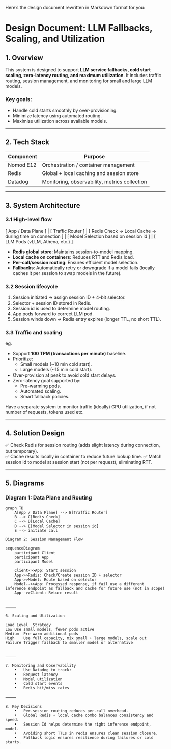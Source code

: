 Here’s the design document rewritten in Markdown format for you:

# Design Document: LLM Fallbacks, Scaling, and Utilization

## 1. Overview

This system is designed to support **LLM service fallbacks, cold start scaling, zero-latency routing, and maximum utilization**. It includes traffic routing, session management, and monitoring for small and large LLM models.

### Key goals:
- Handle cold starts smoothly by over-provisioning.
- Minimize latency using automated routing.
- Maximize utilization across available models.

---

## 2. Tech Stack

| Component      | Purpose                              |
|---------------|-------------------------------------|
| Nomod E12     | Orchestration / container management |
| Redis         | Global + local caching and session store |
| Datadog       | Monitoring, observability, metrics collection |

---

## 3. System Architecture

### 3.1 High-level flow

[ App / Data Plane ]
|
[ Traffic Router ]
|
[ Redis Check → Local Cache -> during time on connection ]
|
[ Model Selection based on session id ]
|
[ LLM Pods (vLLM, Athena, etc.) ]

- **Redis global store**: Maintains session-to-model mapping.
- **Local cache on containers**: Reduces RTT and Redis load.
- **Per-call/session routing**: Ensures efficient model selection.
- **Fallbacks**: Automatically retry or downgrade if a model fails (locally caches it per session to swap models in the future).

### 3.2 Session lifecycle

1. Session initiated → assign session ID + 4-bit selector.
2. Selector + session ID stored in Redis.
3. Session id is used to determine model routing.
4. App pods forward to correct LLM pod.
5. Session winds down → Redis entry expires (longer TTL, no short TTL).

### 3.3 Traffic and scaling
eg.
- Support **100 TPM (transactions per minute)** baseline.
- Prioritize:
  - Small models (~10 min cold start).
  - Large models (~15 min cold start).
- Over-provision at peak to avoid cold start delays.
- Zero-latency goal supported by:
  - Pre-warming pods.
  - Automated scaling.
  - Smart fallback policies.

Have a separate system to monitor traffic (ideally) GPU utilization, if not number of requests, tokens used etc.

---

## 4. Solution Design


✅ Check Redis for session routing (adds slight latency during connection, but temporary).  
✅ Cache results locally in container to reduce future lookup time.
✅ Match session id to model at session start (not per request), eliminating RTT.  

---

## 5. Diagrams

### Diagram 1: Data Plane and Routing

```mermaid
graph TD
    A[App / Data Plane] --> B[Traffic Router]
    B --> C[Redis Check]
    C --> D[Local Cache]
    D --> E[Model Selector in session id]
    E --> initiate call

Diagram 2: Session Management Flow

sequenceDiagram
    participant Client
    participant App
    participant Model

    Client->>App: Start session
    App->>Redis: Check/Create session ID + selector
    App->>Model: Route based on selector
    Model-->>App: Processed response, if fail use a different inference endpoint as fallback and cache for future use (not in scope)
    App-->>Client: Return result


⸻

6. Scaling and Utilization

Load Level	Strategy
Low	Use small models, fewer pods active
Medium	Pre-warm additional pods
High	Use full capacity, mix small + large models, scale out
Failure	Trigger fallback to smaller model or alternative


⸻

7. Monitoring and Observability
	•	Use Datadog to track:
	•	Request latency
	•	Model utilization
	•	Cold start events
	•	Redis hit/miss rates

⸻

8. Key Decisions
	•	Per-session routing reduces per-call overhead.
	•	Global Redis + local cache combo balances consistency and speed.
    •   Session Id helps determine the right inference endpoint, model.
	•	Avoiding short TTLs in redis ensures clean session closure.
	•	Fallback logic ensures resilience during failures or cold starts.